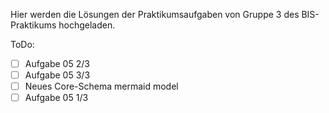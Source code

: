 Hier werden die Lösungen der Praktikumsaufgaben von Gruppe 3 des BIS-Praktikums hochgeladen.


ToDo: 

- [ ] Aufgabe 05 2/3
- [ ] Aufgabe 05 3/3
- [ ] Neues Core-Schema mermaid model
- [ ] Aufgabe 05 1/3